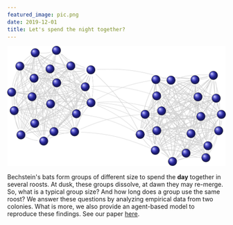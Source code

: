 ```yaml
---
featured_image: pic.png
date: 2019-12-01
title: Let's spend the night together?
---
```


![bats](pic.png)

Bechstein's bats form groups of different size to spend the **day** together in several roosts. At dusk, these groups dissolve, at dawn they may re-merge. So, what is a typical group size? And how long does a group use the same roost? We answer these questions by analyzing empirical data from two colonies. What is more, we also provide an agent-based model to reproduce these findings. See our paper [here](https://www.biorxiv.org/content/10.1101/862219v1).
